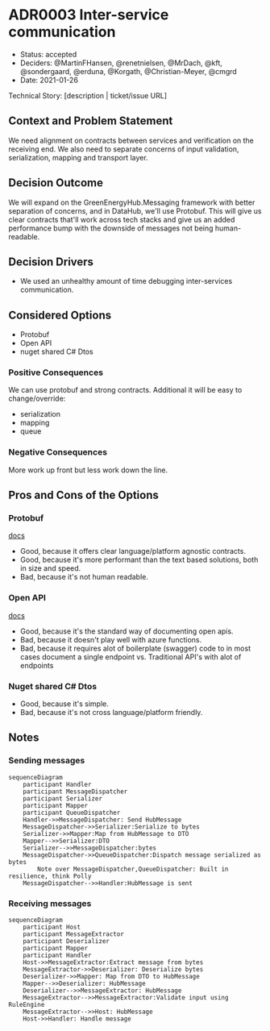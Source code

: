 # ADR0003 Inter-service communication

* Status: accepted
* Deciders: @MartinFHansen, @renetnielsen, @MrDach, @kft, @sondergaard, @erduna, @Korgath, @Christian-Meyer, @cmgrd
* Date: 2021-01-26

Technical Story: [description | ticket/issue URL] <!-- optional -->

## Context and Problem Statement

We need alignment on contracts between services and verification on the receiving end.
We also need to separate concerns of input validation, serialization, mapping and transport layer.

## Decision Outcome

We will expand on the GreenEnergyHub.Messaging framework with better separation of concerns, and in DataHub, we'll use Protobuf. This will give us clear contracts that'll work across tech stacks and give us an added performance bump with the downside of messages not being human-readable.

## Decision Drivers <!-- optional -->

* We used an unhealthy amount of time debugging inter-services communication.

## Considered Options

* Protobuf
* Open API
* nuget shared C# Dtos

### Positive Consequences <!-- optional -->

We can use protobuf and strong contracts. Additional it will be easy to change/override:

* serialization
* mapping
* queue

### Negative Consequences <!-- optional -->

More work up front but less work down the line.

## Pros and Cons of the Options <!-- optional -->

### Protobuf

[docs](https://developers.google.com/protocol-buffers/)

* Good, because it offers clear language/platform agnostic contracts.
* Good, because it's more performant than the text based solutions, both in size and speed.
* Bad, because it's not human readable.

### Open API

[docs](https://swagger.io/specification/)

* Good, because it's the standard way of documenting open apis.
* Bad, because it doesn't play well with azure functions.
* Bad, because it requires alot of boilerplate (swagger) code to in most cases document a single endpoint vs. Traditional API's with alot of endpoints

### Nuget shared C# Dtos

* Good, because it's simple.
* Bad, because it's not cross language/platform friendly.

## Notes

### Sending messages

```mermaid
sequenceDiagram
    participant Handler
    participant MessageDispatcher
    participant Serializer
    participant Mapper
    participant QueueDispatcher
    Handler->>MessageDispatcher: Send HubMessage
    MessageDispatcher->>Serializer:Serialize to bytes
    Serializer->>Mapper:Map from HubMessage to DTO
    Mapper-->>Serializer:DTO
    Serializer-->>MessageDispatcher:bytes
    MessageDispatcher->>QueueDispatcher:Dispatch message serialized as bytes
        Note over MessageDispatcher,QueueDispatcher: Built in resilience, think Polly
    MessageDispatcher-->>Handler:HubMessage is sent
```

### Receiving messages

```mermaid
sequenceDiagram
    participant Host
    participant MessageExtractor
    participant Deserializer
    participant Mapper
    participant Handler
    Host->>MessageExtractor:Extract message from bytes
    MessageExtractor->>Deserializer: Deserialize bytes
    Deserializer->>Mapper: Map from DTO to HubMessage
    Mapper-->>Deserializer: HubMessage
    Deserializer-->>MessageExtractor: HubMessage
    MessageExtractor-->>MessageExtractor:Validate input using RuleEngine
    MessageExtractor-->>Host: HubMessage
    Host->>Handler: Handle message
```
